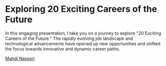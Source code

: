 # Exploring 20 Exciting Careers of the Future

In this engaging presentation, I take you on a journey to explore "20 Exciting Careers of the Future." The rapidly evolving job landscape and technological advancements have opened up new opportunities and shifted the focus towards innovative and dynamic career paths.

[Mahdi Nasseri](mailto:mahdi.nasseri@gmail.com)